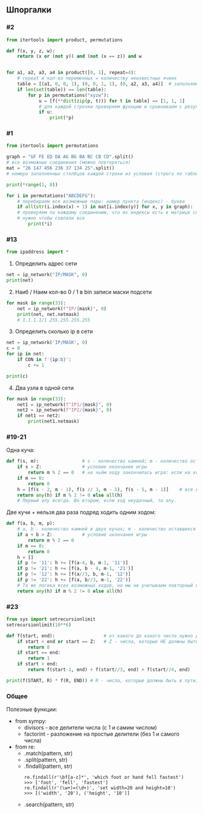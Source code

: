 ## Шпоргалки

### #2
```python
from itertools import product, permutations

def f(x, y, z, w):
    return (x or (not y)) and (not (x == z)) and w


for a1, a2, a3, a4 in product([0, 1], repeat=4):
    # repeat и кол-во переменных = количеству неизвестных ячеек
    table = [(a1, 0, 0, 1), (0, 0, 1, 1), (0, a2, a3, a4)]  # заполняем уникальными переменными
    if len(set(table)) == len(table):
        for p in permutations("xyzw"):
            u = [f(**dict(zip(p, t))) for t in table] == [1, 1, 1]
            # для каждой строчки проверяем фукнцию и сравниваем с результатов ф из условия
            if u:
                print(*p)
```

### #1
```python
from itertools import permutations

graph = "GF FE ED DA AG BG BA BC CB CD".split() 
# все возможные соединения (можно повторяться)
mat = "26 147 456 236 37 134 25".split()        
# номера заполненных столбцов каждой строки из условия (строго по таблице)

print(*range(1, 8))

for i in permutations("ABCDEFG"):
    # перебираем все возможные пары: номер пункта (индекс) - буква
    if all(str(i.index(x) + 1) in mat[i.index(y)] for x, y in graph):
    # проверяем по каждому соединению, что их индексы есть в матрице соединений
    # нужно чтобы совпали все
        print(*i)
```

### #13
```python
from ipaddress import *
```

1. Определить адрес сети
```python
net = ip_network("IP/MASK", 0)
print(net)
```

2. Наиб / Наим кол-во 0 / 1 в bin записи маски подсети
```python
for mask in range(33):
    net = ip_network(f"IP/{mask}", 0)
    print(net, net.netmask)
    # 1.1.1.1/1 255.255.255.255
```

3. Определить сколько ip в сети
```python
net = ip_network('IP/MASK', 0)
c = 0
for ip in net:
    if CON in f'{ip:b}':
        c += 1

print(c)
```

4. Два узла в одной сети
```python
for mask in range(33):
    net1 = ip_network(f"IP1/{mask}", 0)
    net2 = ip_network(f"IP2/{mask}", 0)
    if net1 == net2:
        print(net1.netmask)
```

### #19-21

Одна куча:
```python
def f(s, m):                # s - количество камней; m - количество оставшихся ходов
    if s > Z:               # условие окончания игры
        return m % 2 == 0   # на чьём ходу закончилась игра: если на ходу второго (True) - победил первый
    if m == 0:              
        return 0
    h = [f(s - 2, m - 1), f(s // 3, m - 1), f(s - 5, m - 1)]    # все возможные ходы
    return any(h) if m % 2 != 0 else all(h)
    # Первый any всегда. Во втором, если ход неудачный, то any.
```

Две кучи + нельзя два раза подряд ходить одним ходом:
```python
def f(a, b, m, p):
    # a, b - количество камней в двух кучах; m - количество оставшихся ходов; p - обозначение последнего сделанного хода
    if a + b > Z:           # условие окончания игры
        return m % 2 == 0
    if m == 0: 
        return 0
    h = []
    if p != '11': h += [f(a-4, b, m-1, '11')]
    if p != '21': h += [f(a, b - 4, m-1, '21')]
    if p != '12': h += [f(a//3, b, m-1, '12')]
    if p != '22': h += [f(a, b//3, m-1, '22')]
    # Та же логика всех возможных ходов, но мы не учитываем повторный ход
    return any(h) if m % 2 != 0 else all(h)
```

### #23

```python
from sys import setrecursionlimit
setrecursionlimit(10**6)

def f(start, end):                  # от какого до какого числа нужно дойти
    if start < end or start == Z:   # Z - числа, которые НЕ должны быть в пути, если есть
        return 0
    if start == end:
        return 1
    if start > end:
        return f(start-1, end) + f(start//3, end) + f(start//4, end)    # все возможные ходы складываем

print(f(START, R) * f(R, END)) # R - числа, которые должны быть в пути, если есть
```

### Общее 
Полезные функции:

- from sympy:
  - divisors - все делители числа (с 1 и самим числом)
  - factorint - разложение на простые делители (без 1 и самого числа)
- from re:
  - .match(pattern, str)
  - .split(pattern, str)
  - .findall(pattern, str)
    ```
    re.findall(r'\bf[a-z]*', 'which foot or hand fell fastest')
    >>> ['foot', 'fell', 'fastest']
    re.findall(r'(\w+)=(\d+)', 'set width=20 and height=10')
    >>> [('width', '20'), ('height', '10')]
    ```
  - .search(pattern, str)
